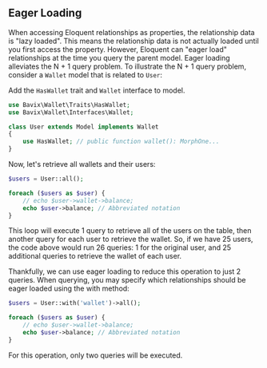 ## Eager Loading

When accessing Eloquent relationships as properties, the relationship data is "lazy loaded". 
This means the relationship data is not actually loaded until you first access the property. However, Eloquent can "eager load" relationships at the time you query the parent model. Eager loading alleviates the N + 1 query problem. To illustrate the N + 1 query problem, consider a `Wallet` model that is related to `User`:

Add the `HasWallet` trait and `Wallet` interface to model.
```php
use Bavix\Wallet\Traits\HasWallet;
use Bavix\Wallet\Interfaces\Wallet;

class User extends Model implements Wallet
{
    use HasWallet; // public function wallet(): MorphOne...
}
```

Now, let's retrieve all wallets and their users:

```php
$users = User::all();

foreach ($users as $user) {
    // echo $user->wallet->balance;
    echo $user->balance; // Abbreviated notation
}
```

This loop will execute 1 query to retrieve all of the users on the table, then another query for each user to retrieve the wallet. So, if we have 25 users, the code above would run 26 queries: 1 for the original user, and 25 additional queries to retrieve the wallet of each user.

Thankfully, we can use eager loading to reduce this operation to just 2 queries. When querying, you may specify which relationships should be eager loaded using the with method:

```php
$users = User::with('wallet')->all();

foreach ($users as $user) {
    // echo $user->wallet->balance;
    echo $user->balance; // Abbreviated notation
}
```

For this operation, only two queries will be executed.
